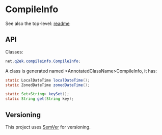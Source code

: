 # CompileInfo

See also the top-level: [readme](README.md)

## API

Classes:
```java
net.q2ek.compileinfo.CompileInfo;
```
A class is generated named \<AnnotatedClassName\>CompileInfo, it has:
```java
static LocalDateTime localDateTime();
static ZonedDateTime zonedDateTime();

static Set<String> keySet();
static String get(String key);
```

## Versioning

This project uses [SemVer](http://semver.org/) for versioning.

